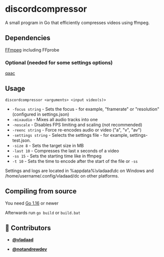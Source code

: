 <!-- DO NOT REMOVE - contributor_list:data:start:["vladaad", "notandrewdev"]:end -->
# discordcompressor
A small program in Go that efficiently compresses videos using ffmpeg.

## Dependencies
[FFmpeg](https://ffmpeg.org/) including FFprobe
### Optional (needed for some settings options)
[qaac](https://github.com/nu774/qaac)

## Usage
`discordcompressor <arguments> <input video(s)>`
 * `-focus string` - Sets the focus - for example, "framerate" or "resolution" (configured in settings.json)
 * `-mixaudio` - Mixes all audio tracks into one
 * `-noscale` - Disables FPS limiting and scaling (not recommended)
 * `-reenc string` - Force re-encodes audio or video ("a", "v", "av")
 * `-settings string` - Selects the settings file - for example, settings-test.json.
 * `-size 8` - Sets the target size in MB
 * `-last 10` - Compresses the last x seconds of a video
 * `-ss 15` - Sets the starting time like in ffmpeg
 * `-t 10` - Sets the time to encode after the start of the file or `-ss`

Settings and logs are located in %appdata%\vladaad\dc on Windows and /home/username/.config/vladaad/dc on other platforms.

## Compiling from source
You need [Go 1.16](https://golang.org/dl/) or newer

Afterwards run `go build` or `build.bat`

<!-- prettier-ignore-start -->
<!-- DO NOT REMOVE - contributor_list:start -->
## 👥 Contributors


- **[@vladaad](https://github.com/vladaad)**

- **[@notandrewdev](https://github.com/notandrewdev)**

<!-- DO NOT REMOVE - contributor_list:end -->
<!-- prettier-ignore-end -->
